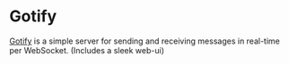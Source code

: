 # Gotify

[Gotify](https://gotify.net) is a simple server for sending and receiving messages in real-time per WebSocket. (Includes a sleek web-ui)
